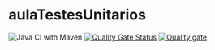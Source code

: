 # aulaTestesUnitarios
![Java CI with Maven](https://github.com/edimailzaProjects/aulaTestesUnitarios/workflows/Java%20CI%20with%20Maven/badge.svg)
[![Quality Gate Status](https://sonarcloud.io/api/project_badges/measure?project=edimailzaProjects_aulaTestesUnitarios&metric=alert_status)](https://sonarcloud.io/dashboard?id=edimailzaProjects_aulaTestesUnitarios)
[![Quality gate](https://sonarcloud.io/api/project_badges/quality_gate?project=edimailzaProjects_aulaTestesUnitarios)](https://sonarcloud.io/dashboard?id=edimailzaProjects_aulaTestesUnitarios)
